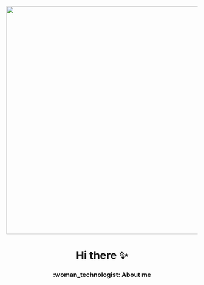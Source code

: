 <div id="header" align="center">
  <img src="https://i.giphy.com/media/v1.Y2lkPTc5MGI3NjExa3h1b24xNHlsbTNpcXk0djVteXBtMTF2bDR2bDR2NXdnMHR4N3doZSZlcD12MV9pbnRlcm5hbF9naWZfYnlfaWQmY3Q9Zw/2rjsiAfUxEZNsGzv76/giphy.gif" width="600" height="600"/>
</div>

##
<h1 align="center"> Hi there ✨</h1>

<h3 align="center"> :woman_technologist: About me  </h3>


<!--
**Coco05bu/Coco05bu** is a ✨ _special_ ✨ repository because its `README.md` (this file) appears on your GitHub profile.

Here are some ideas to get you started:

- 🔭 I’m currently working on ...
- 🌱 I’m currently learning ...
- 👯 I’m looking to collaborate on ...
- 🤔 I’m looking for help with ...
- 💬 Ask me about ...
- 📫 How to reach me: ...
- 😄 Pronouns: ...
- ⚡ Fun fact: ...
-->

